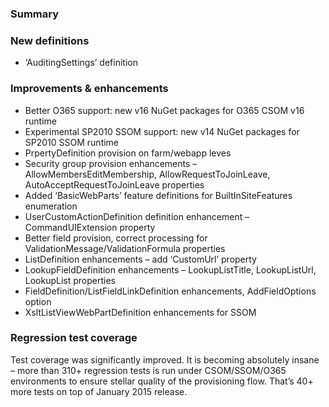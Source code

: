 ﻿<properties
	pageTitle="SPMeta2 1.1.60, Feb 2015"
    pageName="spmeta2-v1160"
    parentPageId="3761"
/>

### Summary

### New definitions
* ‘AuditingSettings’ definition

### Improvements & enhancements
* Better O365 support: new v16 NuGet packages for O365 CSOM v16 runtime
* Experimental SP2010 SSOM support: new v14 NuGet packages for SP2010 SSOM runtime
* PrpertyDefinition provision on farm/webapp leves
* Security group provision enhancements – AllowMembersEditMembership, AllowRequestToJoinLeave, AutoAcceptRequestToJoinLeave properties
* Added ‘BasicWebParts’ feature definitions for BuiltInSiteFeatures enumeration
* UserCustomActionDefinition definition enhancement – CommandUIExtension property
* Better field provision, correct processing for ValidationMessage/ValidationFormula properties
* ListDefinition enhancements – add ‘CustomUrl’ property
* LookupFieldDefinition enhancements – LookupListTitle, LookupListUrl, LookupList properties
* FieldDefinition/ListFieldLinkDefinition enhancements, AddFieldOptions option
* XsltListViewWebPartDefinition enhancements for SSOM

### Regression test coverage
Test coverage was significantly improved. It is becoming absolutely insane – more than 310+ regression tests is run under CSOM/SSOM/O365 environments to ensure stellar quality of the provisioning flow. That’s 40+ more tests on top of January 2015 release.